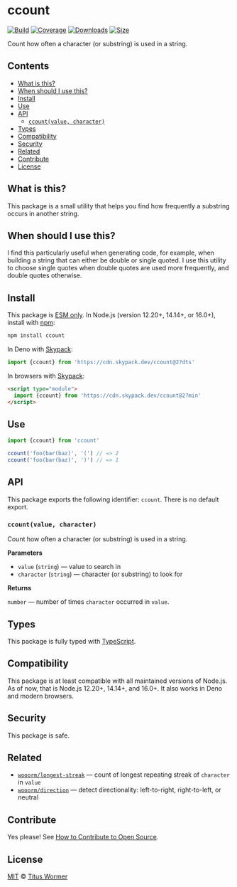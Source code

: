 # ccount

[![Build](https://github.com/wooorm/ccount/workflows/main/badge.svg)](https://github.com/wooorm/ccount/actions) [![Coverage](https://img.shields.io/codecov/c/github/wooorm/ccount.svg)](https://codecov.io/github/wooorm/ccount) [![Downloads](https://img.shields.io/npm/dm/ccount.svg)](https://www.npmjs.com/package/ccount) [![Size](https://img.shields.io/bundlephobia/minzip/ccount.svg)](https://bundlephobia.com/result?p=ccount)

Count how often a character (or substring) is used in a string.

## Contents

* [What is this?](./#what-is-this)
* [When should I use this?](./#when-should-i-use-this)
* [Install](./#install)
* [Use](./#use)
* [API](./#api)
  * [`ccount(value, character)`](./#ccountvalue-character)
* [Types](./#types)
* [Compatibility](./#compatibility)
* [Security](./#security)
* [Related](./#related)
* [Contribute](./#contribute)
* [License](./#license)

## What is this?

This package is a small utility that helps you find how frequently a substring occurs in another string.

## When should I use this?

I find this particularly useful when generating code, for example, when building a string that can either be double or single quoted. I use this utility to choose single quotes when double quotes are used more frequently, and double quotes otherwise.

## Install

This package is [ESM only](https://gist.github.com/sindresorhus/a39789f98801d908bbc7ff3ecc99d99c). In Node.js (version 12.20+, 14.14+, or 16.0+), install with [npm](https://docs.npmjs.com/cli/install):

```sh
npm install ccount
```

In Deno with [Skypack](https://www.skypack.dev):

```js
import {ccount} from 'https://cdn.skypack.dev/ccount@2?dts'
```

In browsers with [Skypack](https://www.skypack.dev):

```html
<script type="module">
  import {ccount} from 'https://cdn.skypack.dev/ccount@2?min'
</script>
```

## Use

```js
import {ccount} from 'ccount'

ccount('foo(bar(baz)', '(') // => 2
ccount('foo(bar(baz)', ')') // => 1
```

## API

This package exports the following identifier: `ccount`. There is no default export.

### `ccount(value, character)`

Count how often a character (or substring) is used in a string.

**Parameters**

* `value` (`string`) — value to search in
* `character` (`string`) — character (or substring) to look for

**Returns**

`number` — number of times `character` occurred in `value`.

## Types

This package is fully typed with [TypeScript](https://www.typescriptlang.org).

## Compatibility

This package is at least compatible with all maintained versions of Node.js. As of now, that is Node.js 12.20+, 14.14+, and 16.0+. It also works in Deno and modern browsers.

## Security

This package is safe.

## Related

* [`wooorm/longest-streak`](https://github.com/wooorm/longest-streak) — count of longest repeating streak of `character` in `value`
* [`wooorm/direction`](https://github.com/wooorm/direction) — detect directionality: left-to-right, right-to-left, or neutral

## Contribute

Yes please! See [How to Contribute to Open Source](https://opensource.guide/how-to-contribute/).

## License

[MIT](license/) © [Titus Wormer](https://wooorm.com)
